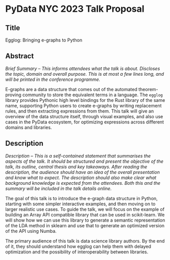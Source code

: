 # PyData NYC 2023 Talk Proposal

## Title

Egglog: Bringing e-graphs to Python

## Abstract
_Brief Summary – This informs attendees what the talk is about. Discloses the topic, domain and overall purpose. This is at most a few lines long, and will be printed in the conference programme._

E-graphs are a data structure that comes out of the automated theorem-proving community to store the equivalent terms in a language. The `egglog` library provides Pythonic high level bindings for the Rust library of the same name, supporting Python users to create e-graphs by writing replacement rules, and then extracting expressions from them. This talk will give an overview of the data structure itself, through visual examples, and also use cases in the PyData ecosystem, for optimizing expressions across different domains and libraries.

## Description

_Description – This is a self-contained statement that summarises the aspects of the talk. It should be structured and present the objective of the talk, its outline, central thesis and key takeaways. After reading the description, the audience should have an idea of the overall presentation and know what to expect. The description should also make clear what background knowledge is expected from the attendees. Both this and the summary will be included in the talk details online._

The goal of this talk is to introduce the e-graph data structure in Python, starting with some simpler interactive examples, and then moving on to larger realistic use cases. To guide the talk, we will focus on the example of building an Array API compatible library that can be used in scikit-learn. We will show how we can use this library to generate a semantic representation of the LDA method in sklearn and use that to generate an optimized version of the API using Numba.

The primary audience of this talk is data science library authors. By the end of it, they should understand how egglog can help them with delayed optimization and the possibility of interoperability between libraries.
